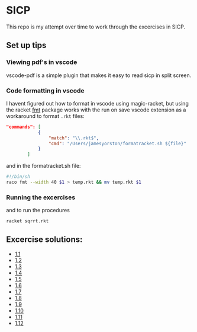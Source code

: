 # SICP
This repo is my attempt over time to work through the excercises in SICP.

## Set up tips

### __Viewing pdf's in vscode__
vscode-pdf is a simple plugin that makes it easy to read sicp in split screen.

### __Code formatting in vscode__
I havent figured out how to format in vscode using magic-racket, but using the racket [fmt](https://pkgs.racket-lang.org/package/fmt) package works with the run on save vscode extension as a workaround to format `.rkt` files:

```json
"commands": [
            {
                "match": "\\.rkt$",
                "cmd": "/Users/jamesyorston/formatracket.sh ${file}"
            }
        ]
```
and in the formatracket.sh file:

```bash
#!/bin/sh
raco fmt --width 40 $1 > temp.rkt && mv temp.rkt $1
```

### __Running the excercises__
and to run the procedures
```bash
racket sqrrt.rkt
```

## Excercise solutions:
- [1.1](Chapter1/excercises/ex1-1.md)
- [1.2](Chapter1/excercises/ex1-2.md)
- [1.3](Chapter1/excercises/ex1-3.md)
- [1.4](Chapter1/excercises/ex1-4.md)
- [1.5](Chapter1/excercises/ex1-5.md)
- [1.6](Chapter1/excercises/ex1-6.md)
- [1.7](Chapter1/excercises/ex1-7.md)
- [1.8](Chapter1/excercises/ex1-8.md)
- [1.9](Chapter1/excercises/ex1-9.md)
- [1.10](Chapter1/excercises/ex1-10.md)
- [1.11](Chapter1/excercises/ex1-11.md)
- [1.12](Chapter1/excercises/ex1-12.md)